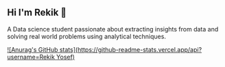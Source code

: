 ## Hi I'm Rekik 👋

A Data science student passionate about extracting insights from data and solving real world problems using analytical techniques.

[![Anurag's GitHub stats](https://github-readme-stats.vercel.app/api?username=Rekik Yosef)](https://github.com/anuraghazra/github-readme-stats)

